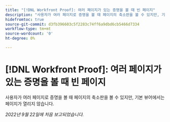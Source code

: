 ```yaml
---
title: "[!DNL Workfront Proof]: 여러 페이지가 있는 증명을 볼 때 빈 페이지"
description: "사용자가 여러 페이지로 증명을 볼 때 페이지의 축소판을 볼 수 있지만, 기본 뷰어에서는 페이지가 열리지 않습니다."
hidefromtoc: true
source-git-commit: d3fb396603c5f2283c74ff6a9dbd6cb5466d7334
workflow-type: tm+mt
source-wordcount: '0'
ht-degree: 0%

---
```



# [!DNL Workfront Proof]: 여러 페이지가 있는 증명을 볼 때 빈 페이지

사용자가 여러 페이지로 증명을 볼 때 페이지의 축소판을 볼 수 있지만, 기본 뷰어에서는 페이지가 열리지 않습니다.

_2022년 9월 22일에 처음 보고되었습니다._

